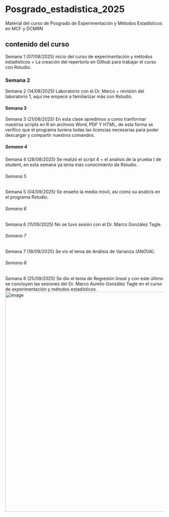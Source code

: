 # Posgrado_estadistica_2025
Material del curso de Posgrado de Experimentación y Métodos Estadísticos en MCF y DCMRN
## contenido del curso
Semana 1 (07/08/2025) inicio del curso de experimentación y métodos estadísticos + La creación del repertorio en Github  para trabajar el curso con Rstudio.
### Semana 2
Semana 2 (14/08/2025) Laboratorio con el Dr. Marco + revisión del laboratorio 1, aqui me empecé a familiarizar más con Rstudio.
#### Semana 3
Semana 3 (21/08/2025) En esta clase apredimos a como tranformar nuestros scripts en R en archivos Word, PDF Y HTML, de esta forma se verifico que el programa tuviera todas las licencias necesarias para poder descargar y compartir nuestros comandos.
##### Semana 4
Semana 4 (28/08/2025) Se realizó el script 4 + el analisis de la prueba t de student, en esta semana ya tenia más conocimiento de Rstudio.
###### Semana 5
Semana 5 (04/09/2025) Se enseño la media móvil, asi como su analicis en el programa Rstudio.
###### Semana 6
Semana 6 (11/09/2025) No se tuvo sesión con el Dr. Marco González Tagle.
###### Semana 7 
Semana 7 (18/09/2025) Se vio el tema de Análisis de Varianza (ANOVA).
###### Semana 8
Semana 8 (25/09/2025) Se dio el tema de Regresión lineal y con este último se concluyen las sesiones del Dr. Marco Aurelio González Tagle en el curso de experimentación y métodos estadísticos.
<img width="977" height="700" alt="image" src="https://github.com/user-attachments/assets/d4433435-013b-4a50-aebd-629ca7b8a4c7" />
